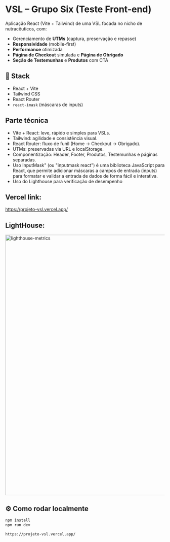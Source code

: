 # VSL – Grupo Six (Teste Front-end)

Aplicação React (Vite + Tailwind) de uma VSL focada no nicho de nutracêuticos, com:
- Gerenciamento de **UTMs** (captura, preservação e repasse)
- **Responsividade** (mobile-first)
- **Performance** otimizada
- **Página de Checkout** simulada e **Página de Obrigado**
- **Seção de Testemunhas** e **Produtos** com CTA

## 🧰 Stack
- React + Vite
- Tailwind CSS
- React Router
- `react-imask` (máscaras de inputs)

## Parte técnica
- Vite + React: leve, rápido e simples para VSLs.
- Tailwind: agilidade e consistência visual.
- React Router: fluxo de funil (Home → Checkout → Obrigado).
- UTMs: preservadas via URL e localStorage.
- Componentização: Header, Footer, Produtos, Testemunhas e páginas separadas.
- Uso InputMask" (ou "inputmask react") é uma biblioteca JavaScript para React, que permite adicionar máscaras a campos de entrada (inputs) para formatar e validar a entrada de dados de forma fácil e interativa.
- Uso do Lighthouse para verificação de desempenho

 ## Vercel link:
https://projeto-vsl.vercel.app/


## LightHouse:
<img width="1900" height="821" alt="lighthouse-metrics" src="https://github.com/user-attachments/assets/bf8dd720-6e57-4159-abc4-8399effb30c1" />

## ⚙️ Como rodar localmente
```bash
npm install
npm run dev

https://projeto-vsl.vercel.app/
